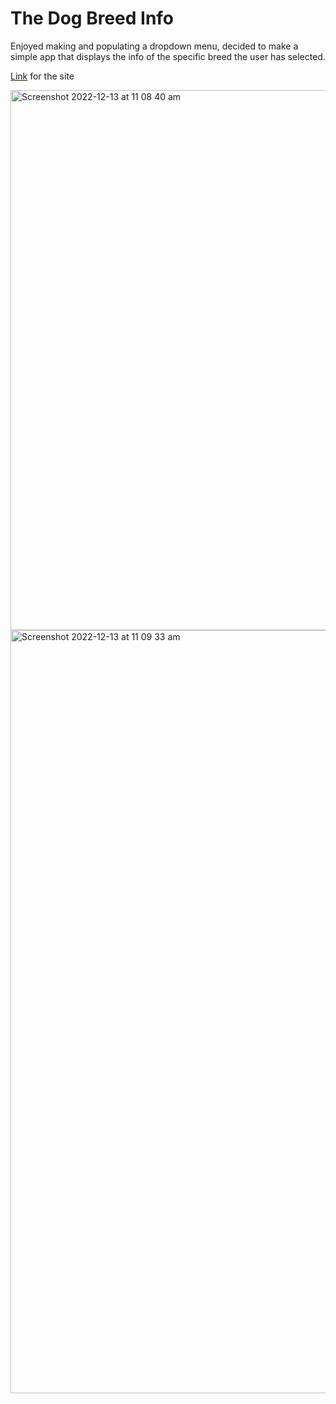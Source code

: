 # The Dog Breed Info 

<p> Enjoyed making and populating a dropdown menu, decided to make a simple app that displays the info of the specific breed the user has selected. </p>

[Link](https://dogbreedinfo.netlify.app/) for the site


<img width="864" alt="Screenshot 2022-12-13 at 11 08 40 am" src="https://user-images.githubusercontent.com/109568289/207189695-e4971c7e-88f3-4628-a469-be5a528d8aa6.png">
<img width="1221" alt="Screenshot 2022-12-13 at 11 09 33 am" src="https://user-images.githubusercontent.com/109568289/207190132-39df6949-e0e1-4f27-9e31-9e67d19a6be2.png">
